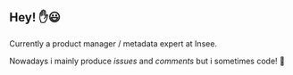 ## Hey! ✋😃

Currently a product manager / metadata expert at Insee.

Nowadays i mainly produce _issues_ and _comments_ but i sometimes code! 🙂
